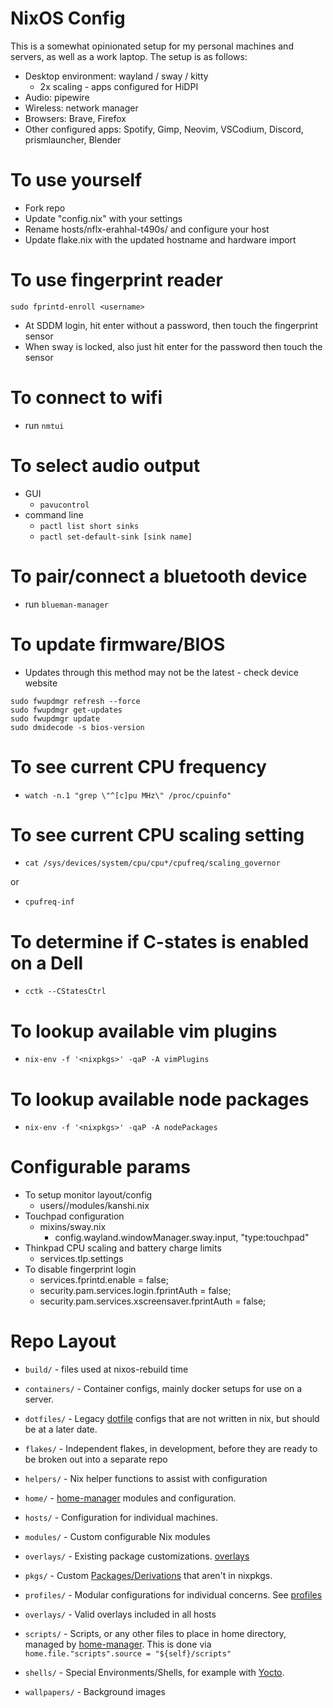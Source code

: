 NixOS Config
============

This is a somewhat opinionated setup for my personal machines and servers, as well as a work laptop.
The setup is as follows:

* Desktop environment: wayland / sway / kitty
  * 2x scaling - apps configured for HiDPI
* Audio: pipewire
* Wireless: network manager
* Browsers: Brave, Firefox
* Other configured apps: Spotify, Gimp, Neovim, VSCodium, Discord, prismlauncher, Blender

# To use yourself

* Fork repo
* Update "config.nix" with your settings
* Rename hosts/nflx-erahhal-t490s/ and configure your host
* Update flake.nix with the updated hostname and hardware import

# To use fingerprint reader

`sudo fprintd-enroll <username>`

- At SDDM login, hit enter without a password, then touch the fingerprint sensor
- When sway is locked, also just hit enter for the password then touch the sensor

# To connect to wifi

* run `nmtui`

# To select audio output

* GUI
  * `pavucontrol`
* command line
  * `pactl list short sinks`
  * `pactl set-default-sink [sink name]`

# To pair/connect a bluetooth device

* run `blueman-manager`

# To update firmware/BIOS

* Updates through this method may not be the latest - check device website

```
sudo fwupdmgr refresh --force
sudo fwupdmgr get-updates
sudo fwupdmgr update
sudo dmidecode -s bios-version
```

# To see current CPU frequency

* `watch -n.1 "grep \"^[c]pu MHz\" /proc/cpuinfo"`

# To see current CPU scaling setting

* `cat /sys/devices/system/cpu/cpu*/cpufreq/scaling_governor`

or

* `cpufreq-inf`

# To determine if C-states is enabled on a Dell

* `cctk --CStatesCtrl`

# To lookup available vim plugins

* `nix-env -f '<nixpkgs>' -qaP -A vimPlugins`

# To lookup available node packages

* `nix-env -f '<nixpkgs>' -qaP -A nodePackages`

# Configurable params

* To setup monitor layout/config
  - users/<username>/modules/kanshi.nix
* Touchpad configuration
  - mixins/sway.nix
    - config.wayland.windowManager.sway.input, "type:touchpad"
* Thinkpad CPU scaling and battery charge limits
  - services.tlp.settings
* To disable fingerprint login
  - services.fprintd.enable = false;
  - security.pam.services.login.fprintAuth = false;
  - security.pam.services.xscreensaver.fprintAuth = false;

# Repo Layout

- `build/` - files used at nixos-rebuild time

- `containers/` - Container configs, mainly docker setups for use on a server.

- `dotfiles/` - Legacy [dotfile](https://wiki.archlinux.org/index.php/Dotfiles)
  configs that are not written in nix, but should be at a later date.

- `flakes/` - Independent flakes, in development, before they are ready to be broken out into a separate repo

- `helpers/` - Nix helper functions to assist with configuration

- `home/` - [home-manager](https://github.com/nix-community/home-manager) modules and configuration.

- `hosts/` - Configuration for individual machines.

- `modules/` - Custom configurable Nix modules

- `overlays/` - Existing package customizations.
  [overlays](https://devos.divnix.com/outputs/overlays.html)

- `pkgs/` - Custom [Packages/Derivations](https://nixos.org/manual/nix/unstable/expressions/derivations.html) that aren't in nixpkgs.

- `profiles/` - Modular configurations for individual concerns.
  See [profiles](https://devos.divnix.com/concepts/profiles.html)

- `overlays/` - Valid overlays included in all hosts

- `scripts/` - Scripts, or any other files to place in home directory,
  managed by [home-manager](https://github.com/nix-community/home-manager).
  This is done via `home.file."scripts".source = "${self}/scripts"`

- `shells/` - Special Environments/Shells, for example with [Yocto](https://www.yoctoproject.org/).

- `wallpapers/` - Background images
